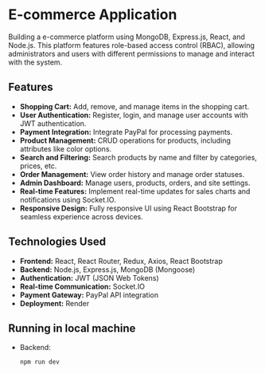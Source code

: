 # E-commerce Application

Building a e-commerce platform using MongoDB, Express.js, React, and Node.js. This platform features role-based access control (RBAC), allowing administrators and users with different permissions to manage and interact with the system.

## Features

- **Shopping Cart:** Add, remove, and manage items in the shopping cart.
- **User Authentication:** Register, login, and manage user accounts with JWT authentication.
- **Payment Integration:** Integrate PayPal for processing payments.
- **Product Management:** CRUD operations for products, including attributes like color options.
- **Search and Filtering:** Search products by name and filter by categories, prices, etc.
- **Order Management:** View order history and manage order statuses.
- **Admin Dashboard:** Manage users, products, orders, and site settings.
- **Real-time Features:** Implement real-time updates for sales charts and notifications using Socket.IO.
- **Responsive Design:** Fully responsive UI using React Bootstrap for seamless experience across devices.

## Technologies Used

- **Frontend:** React, React Router, Redux, Axios, React Bootstrap
- **Backend:** Node.js, Express.js, MongoDB (Mongoose)
- **Authentication:** JWT (JSON Web Tokens)
- **Real-time Communication:** Socket.IO
- **Payment Gateway:** PayPal API integration
- **Deployment:** Render 


## Running in local machine

- Backend:
  ```shell
  npm run dev
  ```
